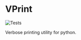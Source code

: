 # VPrint

![Tests](https://github.com/ZachElkins/VPrint/actions/workflows/tests.yml/badge.svg)

Verbose printing utility for python.
